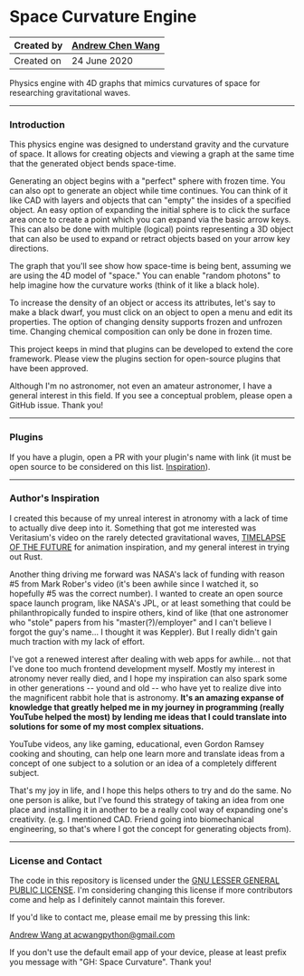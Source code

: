 # Space Curvature Engine

| Created by | [Andrew Chen Wang](https://github.com/Andrew-Chen-Wang)
|------------|----------------------
| Created on | 24 June 2020

Physics engine with 4D graphs that mimics curvatures of space for researching gravitational waves.

---
### Introduction

This physics engine was designed to understand gravity and the curvature of space.
It allows for creating objects and viewing a graph at the same time that
the generated object bends space-time.

Generating an object begins with a "perfect" sphere with frozen time.
You can also opt to generate an object while time continues. You can think
of it like CAD with layers and objects that can "empty" the insides of a
specified object. An easy option of expanding the initial sphere is to click
the surface area once to create a point which you can expand via
the basic arrow keys. This can also be done with multiple (logical) points
representing a 3D object that can also be used to expand or retract objects
based on your arrow key directions.

The graph that you'll see show how space-time is being bent, assuming we
are using the 4D model of "space." You can enable "random photons" to help
imagine how the curvature works (think of it like a black hole).

To increase the density of an object or access its attributes,
let's say to make a black dwarf, you must click on an object to open
a menu and edit its properties. The option of changing density
supports frozen and unfrozen time. Changing chemical composition
can only be done in frozen time.

This project keeps in mind that plugins can be developed to extend the core
framework. Please view the plugins section for open-source plugins
that have been approved.

Although I'm no astronomer, not even an amateur astronomer, I have a general
interest in this field. If you see a conceptual problem, please open a GitHub
issue. Thank you!

---
### Plugins

If you have a plugin, open a PR with your plugin's name with link (it must be
open source to be considered on this list. [Inspiration](https://youtu.be/95Tc0Rk2cNg?t=260)).

---
### Author's Inspiration

I created this because of my unreal interest in atronomy with a lack of time
to actually dive deep into it. Something that got me interested was Veritasium's
video on the rarely detected gravitational waves,
[TIMELAPSE OF THE FUTURE](https://www.youtube.com/watch?v=uD4izuDMUQA)
for animation inspiration, and my general interest in trying out Rust.

Another thing driving me forward was NASA's lack of funding with reason
#5 from Mark Rober's video (it's been awhile since I watched it, so
hopefully #5 was the correct number). I wanted to create an open source space
launch program, like NASA's JPL, or at least something that could be
philanthropically funded to inspire others, kind of like (that one
astronomer who "stole" papers from his "master(?)/employer" and I
can't believe I forgot the guy's name... I thought it was Keppler).
But I really didn't gain much traction with my lack of effort.

I've got a renewed interest after dealing with web apps for awhile...
not that I've done too much frontend development myself. Mostly
my interest in atronomy never really died, and I hope my inspiration
can also spark some in other generations -- yound and old --
who have yet to realize dive into the magnificent rabbit hole that
is astronomy. **It's an amazing expanse of knowledge that greatly
helped me in my journey in programming (really YouTube helped the
most) by lending me ideas that I could translate into solutions
for some of my most complex situations.**

YouTube videos, any like gaming, educational, even Gordon Ramsey
cooking and shouting, can help one learn more and translate
ideas from a concept of one subject to a solution or an idea
of a completely different subject.

That's my joy in life, and I hope this helps others to try
and do the same. No one person is alike, but I've found
this strategy of taking an idea from one place and installing
it in another to be a really cool way of expanding one's creativity.
(e.g. I mentioned CAD. Friend going into biomechanical engineering,
so that's where I got the concept for generating objects from).

---
### License and Contact

The code in this repository is licensed under the
[GNU LESSER GENERAL PUBLIC LICENSE](https://github.com/Andrew-Chen-Wang/curvature-graphing-engine/blob/master/LICENSE).
I'm considering changing this license if more contributors
come and help as I definitely cannot maintain this forever.

If you'd like to contact me, please email me by pressing this link:

[Andrew Wang at acwangpython@gmail.com](mailto:acwangpython@gmail.com?subject=[GH%20Space%20Curvature])

If you don't use the default email app of your device,
please at least prefix you message with "GH: Space Curvature".
Thank you!
